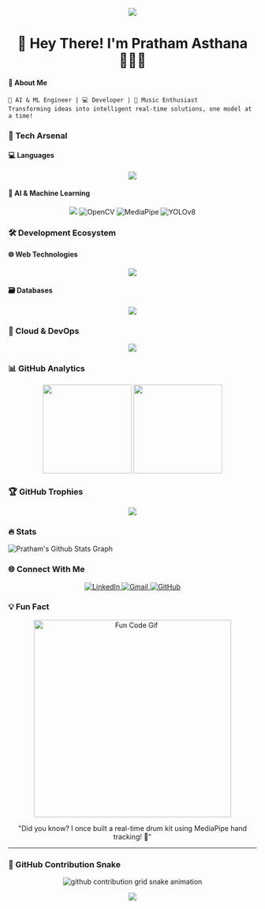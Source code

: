 <p align="center">
    <img src="https://capsule-render.vercel.app/api?type=waving&color=gradient&height=100&section=header"/>
</p>

<h1 align="center">🌟 Hey There! I'm Pratham Asthana 👨‍💻🚀</h1>

<h4>📌 About Me</h4>

```
🧠 AI & ML Engineer | 💻 Developer | 🎸 Music Enthusiast
Transforming ideas into intelligent real-time solutions, one model at a time!
```

### 🔬 Tech Arsenal

#### 💻 Languages
<p align="center">
    <img src="https://skillicons.dev/icons?i=python,c,SQL" />
</p>

#### 🤖 AI & Machine Learning
<p align="center">
    <img src="https://skillicons.dev/icons?i=pytorch,tensorflow,sklearn,keras,huggingface" />
    <img alt="OpenCV" src="https://img.shields.io/badge/OpenCV-5C3EE8?style=for-the-badge&logo=opencv&logoColor=white">
    <img alt="MediaPipe" src="https://img.shields.io/badge/MediaPipe-4285F4?style=for-the-badge&logo=google&logoColor=white">
    <img alt="YOLOv8" src="https://img.shields.io/badge/YOLOv8-000000?style=for-the-badge">
</p>

### 🛠 Development Ecosystem

#### 🌐 Web Technologies
<p align="center">
    <img src="https://skillicons.dev/icons?i=html,css,react,tailwind,django,fastapi,streamlit" />
</p>

#### 🗃 Databases
<p align="center">
    <img src="https://skillicons.dev/icons?i=mysql,mongodb,sqlite,postgres" />
</p>

### 🚀 Cloud & DevOps
<p align="center">
    <img src="https://skillicons.dev/icons?i=git,github,render,vercel,heroku,docker,aws,firebase" />
</p>

### 📊 GitHub Analytics
<p align="center">
    <img height="180em" src="https://github-readme-stats.vercel.app/api?username=pratham-asthana&show_icons=true&theme=tokyonight&include_all_commits=true&count_private=true"/>
    <img height="180em" src="https://github-readme-stats.vercel.app/api/top-langs/?username=pratham-asthana&layout=compact&langs_count=7&theme=tokyonight"/>
</p>

### 🏆 GitHub Trophies
<p align="center">
    <img src="https://github-profile-trophy.vercel.app/?username=pratham-asthana&theme=tokyonight&no-frame=true&row=1&column=7" />
</p>

### 🔥 Stats

![Pratham's Github Stats Graph](https://github-profile-summary-cards.vercel.app/api/cards/profile-details?username=pratham-asthana&theme=radical&hide_border=true)


### 🌐 Connect With Me
<p align="center">
    <a href="https://linkedin.com/in/pratham-asthana-243133265" target="_blank">
        <img alt="LinkedIn" src="https://img.shields.io/badge/LinkedIn-0077B5?style=for-the-badge&logo=linkedin&logoColor=white"/>
    </a>
    <a href="mailto:prathamasthana04@gmail.com" target="_blank">
        <img alt="Gmail" src="https://img.shields.io/badge/Gmail-D14836?style=for-the-badge&logo=gmail&logoColor=white"/>
    </a>
    <a href="https://github.com/pratham-asthana" target="_blank">
        <img alt="GitHub" src="https://img.shields.io/badge/GitHub-100000?style=for-the-badge&logo=github&logoColor=white"/>
    </a>
</p>

### 💡 Fun Fact
<p align="center">
  <img src="https://media.giphy.com/media/13HgwGsXF0aiGY/giphy.gif" alt="Fun Code Gif" width="400" />
</p>

<p align="center">
  "Did you know? I once built a real-time drum kit using MediaPipe hand tracking! 🥁"
</p>

---

### 🐍 GitHub Contribution Snake
<p align="center">
  <img alt="github contribution grid snake animation" src="https://raw.githubusercontent.com/pratham-asthana/pratham-asthana/output/github-contribution-grid-snake.svg" />
</p>

<p align="center">
    <img src="https://capsule-render.vercel.app/api?type=waving&color=gradient&height=100&section=footer"/>
</p>
